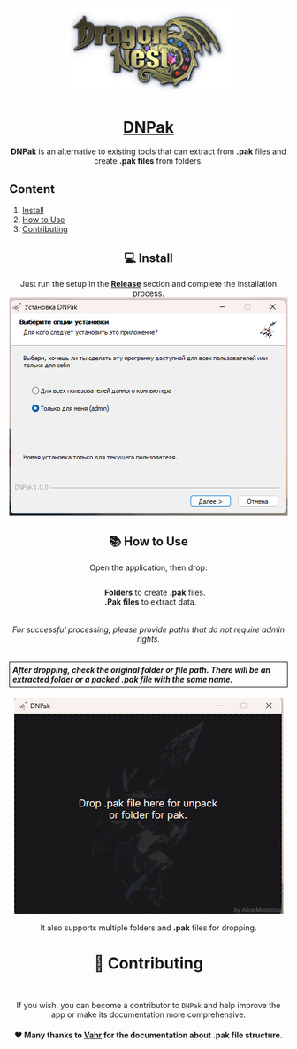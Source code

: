 <div align="center">
<div style="text-align: center;">
    <img src="/assets/logo.png" width="300">
    <a href="https://github.com/alicestoneprod/DNPak-release"><h1>DNPak</h1></a>
    <p><strong>DNPak</strong> is an alternative to existing tools that can extract from <b>.pak</b> files and create <b>.pak files</b> from folders.</p>
</div>
</div>

## Content

1. [Install](#install)
2. [How to Use](#howtouse)
3. [Contributing](#contributing)
<h2 align="center" id="install">💻 Install</h2>

<div style="text-align: center;" align="center">
    <div>Just run the setup in the <b><a href="https://github.com/alicestoneprod/DNPak-release/releases">Release</a></b> section and complete the installation process.</div>
    <img src="/assets/install.png">
</div>

<h2 align="center" id="howtouse">📚 How to Use</h2>
<div style="text-align: center;"  align="center">
    <p>Open the application, then drop:</p>
    <ul style="list-style-type: none; text-align: left; display: inline-block;">
        <li><b>Folders</b> to create <b>.pak</b> files.</li>
        <li><b>.Pak files</b> to extract data.</li>
    </ul>
    <h6>For successful processing, please provide paths that do not require admin rights.</h6>
    <div style="border: 1px solid #000; padding: 5px; display: inline-block; text-align: left; margin: 0 0 20px 0" >
        <h><i><b>After dropping, check the original folder or file path. There will be an extracted folder or a packed <b>.pak</b> file with the same name.</b></i></h>
    </div>
    <img src="/assets/app.png">
    <p>It also supports multiple folders and <b>.pak</b> files for dropping.</p>
</div>

<div style="text-align: center;" id="contributing"><h1>🤝 Contributing</h1><br>
<p>If you wish, you can become a contributor to <code>DNPak</code> and help improve the app or make its documentation more comprehensive.</p>
</div>
<div style="text-align: center;"><h4>❤️ Many thanks to <a href="https://vincentzhang96.github.io/DragonNestFileFormats/">Vahr</a> for the documentation about <b>.pak</b> file structure.</h4></div>
